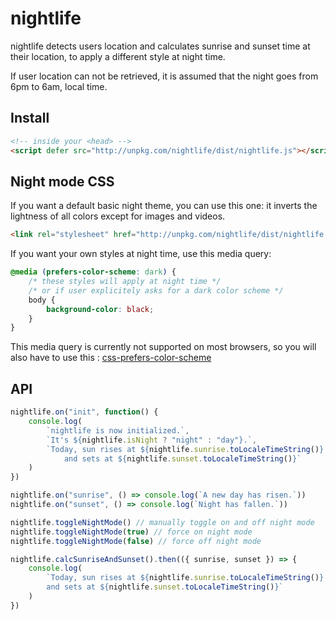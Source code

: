 # nightlife

nightlife detects users location and calculates sunrise and sunset time at their location, to apply a different style at night time.

If user location can not be retrieved, it is assumed that the night goes from 6pm to 6am, local time.

## Install

```html
<!-- inside your <head> -->
<script defer src="http://unpkg.com/nightlife/dist/nightlife.js"></script>
```

## Night mode CSS

If you want a default basic night theme, you can use this one: it inverts the lightness of all colors except for images and videos.

```html
<link rel="stylesheet" href="http://unpkg.com/nightlife/dist/nightlife.css" />
```

If you want your own styles at night time, use this media query:

```css
@media (prefers-color-scheme: dark) {
	/* these styles will apply at night time */
	/* or if user explicitely asks for a dark color scheme */
	body {
		background-color: black;
	}
}
```

This media query is currently not supported on most browsers, so you will also have to use this : [css-prefers-color-scheme](https://www.npmjs.com/package/css-prefers-color-scheme)

## API

```js
nightlife.on("init", function() {
	console.log(
		`nightlife is now initialized.`,
		`It's ${nightlife.isNight ? "night" : "day"}.`,
		`Today, sun rises at ${nightlife.sunrise.toLocaleTimeString()}
            and sets at ${nightlife.sunset.toLocaleTimeString()}`
	)
})

nightlife.on("sunrise", () => console.log(`A new day has risen.`))
nightlife.on("sunset", () => console.log(`Night has fallen.`))

nightlife.toggleNightMode() // manually toggle on and off night mode
nightlife.toggleNightMode(true) // force on night mode
nightlife.toggleNightMode(false) // force off night mode

nightlife.calcSunriseAndSunset().then(({ sunrise, sunset }) => {
	console.log(
		`Today, sun rises at ${nightlife.sunrise.toLocaleTimeString()}
        and sets at ${nightlife.sunset.toLocaleTimeString()}`
	)
})
```
